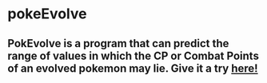 # pokeEvolve

## PokEvolve is a program that can predict the range of values in which the CP or Combat Points of an evolved pokemon may lie. Give it a try [here!](http://goevolve.datron.me)
